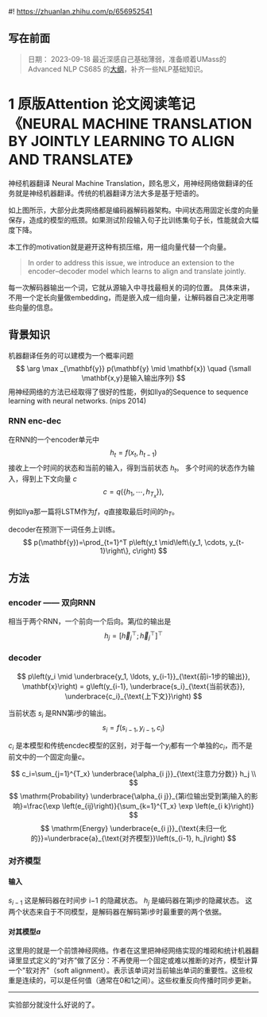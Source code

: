 #! https://zhuanlan.zhihu.com/p/656952541
## 写在前面
> 日期： 2023-09-18 
> 最近深感自己基础薄弱，准备顺着UMass的Advanced NLP CS685 的[大纲](https://people.cs.umass.edu/~miyyer/cs685_f22/schedule.html)，补齐一些NLP基础知识。

# 1 原版Attention 论文阅读笔记 《NEURAL MACHINE TRANSLATION BY JOINTLY LEARNING TO ALIGN AND TRANSLATE》

神经机器翻译 Neural Machine Translation，顾名思义，用神经网络做翻译的任务就是神经机器翻译。传统的机器翻译方法大多是基于短语的。

如上图所示，大部分此类网络都是编码器解码器架构。中间状态用固定长度的向量保存，造成的模型的瓶颈。如果测试阶段输入句子比训练集句子长，性能就会大幅度下降。

本工作的motivation就是避开这种有损压缩，用一组向量代替一个向量。

> In order to address this issue, we introduce an extension to the encoder–decoder model which learns to align and translate jointly.

每一次解码器输出一个词，它就从源输入中寻找最相关的词的位置。
具体来讲，不用一个定长向量做embedding，而是嵌入成一组向量，让解码器自己决定用哪些向量的信息。

## 背景知识

机器翻译任务的可以建模为一个概率问题
$$
\arg \max _{\mathbf{y}} p(\mathbf{y} \mid \mathbf{x}) \quad {\small \mathbf{x,y}是输入输出序列}
$$
用神经网络的方法已经取得了很好的性能，例如Ilya的Sequence to sequence learning with neural networks. (nips 2014)

### RNN enc-dec
在RNN的一个encoder单元中
$$
h_t=f\left(x_t, h_{t-1}\right)
$$
接收上一个时间的状态和当前的输入，得到当前状态 $h_t$。
多个时间的状态作为输入，得到上下文向量 $c$
$$
c=q\left(\left\{h_1, \cdots, h_{T_x}\right\}\right),
$$

例如Ilya那一篇将LSTM作为$f$，$q$直接取最后时间的$h_T$。

decoder在预测下一词任务上训练。
$$
p(\mathbf{y})=\prod_{t=1}^T p\left(y_t \mid\left\{y_1, \cdots, y_{t-1}\right\}, c\right)
$$

## 方法

### encoder —— 双向RNN
相当于两个RNN，一个前向一个后向。第$j$位的输出是
$$
h_j=\left[\overrightarrow{h}_j^{\top} ; \overleftarrow{h}_j^{\top}\right]^{\top}
$$

### decoder

$$
p\left(y_i \mid \underbrace{y_1, \ldots, y_{i-1}}_{\text{前i-1步的输出}}, \mathbf{x}\right) = g\left(y_{i-1}, \underbrace{s_i}_{\text{当前状态}}, \underbrace{c_i}_{\text{上下文}}\right)
$$

当前状态 $s_i$ 是RNN第$i$步的输出。
$$
s_i=f\left(s_{i-1}, y_{i-1}, c_i\right)
$$

$c_i$ 是本模型和传统encdec模型的区别，对于每一个$y_i$都有一个单独的$c_i$，而不是前文中的一个固定向量$c$。

$$
c_i=\sum_{j=1}^{T_x} \underbrace{\alpha_{i j}}_{\text{注意力分数}} h_j \\
$$
$$
\mathrm{Probability} \underbrace{\alpha_{i j}}_{第i位输出受到第j输入的影响}=\frac{\exp \left(e_{ij}\right)}{\sum_{k=1}^{T_x} \exp \left(e_{i k}\right)} 
$$
$$
\mathrm{Energy} \underbrace{e_{i j}}_{\text{未归一化的}}=\underbrace{a}_{\text{对齐模型}}\left(s_{i-1}, h_j\right)
$$

### 对齐模型

#### 输入
$s_{i-1}$ 这是解码器在时间步 i−1 的隐藏状态。
$h_j$ 是编码器在第j步的隐藏状态。
这两个状态来自于不同模型，是解码器在解码第i步时最重要的两个依据。

#### 对其模型$a$
这里用的就是一个前馈神经网络。作者在这里把神经网络实现的堆砌和统计机器翻译里显式定义的“对齐”做了区分：不再使用一个固定或难以推断的对齐，模型计算一个"软对齐"（soft alignment）。表示该单词对当前输出单词的重要性。这些权重是连续的，可以是任何值（通常在0和1之间）。这些权重反向传播时同步更新。

---
实验部分就没什么好说的了。